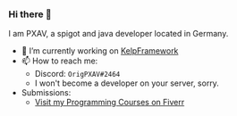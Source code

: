### Hi there 👋

I am PXAV, a spigot and java developer located in Germany.
- 🔭 I’m currently working on [KelpFramework](https://github.com/PXAV/kelp)
- 📫 How to reach me:
  - Discord: `OrigPXAV#2464`
  - I won't become a developer on your server, sorry.
- Submissions:
  - [Visit my Programming Courses on Fiverr](https://fckaf.de/Pzh)

<!--
**PXAV/PXAV** is a ✨ _special_ ✨ repository because its `README.md` (this file) appears on your GitHub profile.

Here are some ideas to get you started:

- 🔭 I’m currently working on ...
- 🌱 I’m currently learning ...
- 👯 I’m looking to collaborate on ...
- 🤔 I’m looking for help with ...
- 💬 Ask me about ...
- 📫 How to reach me: ...
- 😄 Pronouns: ...
- ⚡ Fun fact: ...
-->
